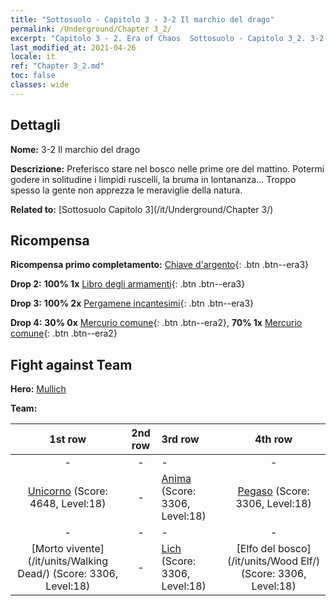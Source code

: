 ```yaml
---
title: "Sottosuolo - Capitolo 3 - 3-2 Il marchio del drago"
permalink: /Underground/Chapter 3_2/
excerpt: "Capitolo 3 - 2. Era of Chaos  Sottosuolo - Capitolo 3_2. 3-2 Il marchio del drago"
last_modified_at: 2021-04-26
locale: it
ref: "Chapter 3_2.md"
toc: false
classes: wide
---
```


## Dettagli

 **Nome:** 3-2 Il marchio del drago

 **Descrizione:** Preferisco stare nel bosco nelle prime ore del mattino. Potermi godere in solitudine i limpidi ruscelli, la bruma in lontananza... Troppo spesso la gente non apprezza le meraviglie della natura.

 **Related to:** [Sottosuolo Capitolo 3](/it/Underground/Chapter 3/)

## Ricompensa

 **Ricompensa primo completamento:** [Chiave d'argento](/ItemsIT/con_693/){: .btn .btn--era3}

 **Drop 2:** **100% 1x** [Libro degli armamenti](/ItemsIT/mat_18/){: .btn .btn--era3}

 **Drop 3:** **100% 2x** [Pergamene incantesimi](/ItemsIT/con_694/){: .btn .btn--era3}

 **Drop 4:** **30% 0x** [Mercurio comune](/ItemsIT/mat_8/){: .btn .btn--era2}, **70% 1x** [Mercurio comune](/ItemsIT/mat_8/){: .btn .btn--era2}


## Fight against Team
 **Hero:** [Mullich](/it/heroes/Mullich/)

 **Team:**


  | 1st row | 2nd row | 3rd row | 4th row |
  |:----:|:----:|:----|:----:|
  | - | - | - | - |
  | [Unicorno](/it/units/Unicorn/) (Score: 4648, Level:18)  | - | [Anima](/it/units/Wight/) (Score: 3306, Level:18)  | [Pegaso](/it/units/Pegasus/) (Score: 3306, Level:18)  |
  | - | - | - | - |
  | [Morto vivente](/it/units/Walking Dead/) (Score: 3306, Level:18)  | - | [Lich](/it/units/Lich/) (Score: 3306, Level:18)  | [Elfo del bosco](/it/units/Wood Elf/) (Score: 3306, Level:18)  |


